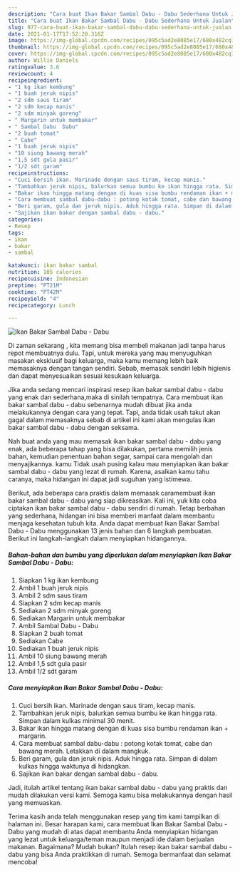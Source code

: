```yaml
---
description: "Cara buat Ikan Bakar Sambal Dabu - Dabu Sederhana Untuk Jualan"
title: "Cara buat Ikan Bakar Sambal Dabu - Dabu Sederhana Untuk Jualan"
slug: 977-cara-buat-ikan-bakar-sambal-dabu-dabu-sederhana-untuk-jualan
date: 2021-01-17T17:52:20.316Z
image: https://img-global.cpcdn.com/recipes/095c5ad2e8085e17/680x482cq70/ikan-bakar-sambal-dabu-dabu-foto-resep-utama.jpg
thumbnail: https://img-global.cpcdn.com/recipes/095c5ad2e8085e17/680x482cq70/ikan-bakar-sambal-dabu-dabu-foto-resep-utama.jpg
cover: https://img-global.cpcdn.com/recipes/095c5ad2e8085e17/680x482cq70/ikan-bakar-sambal-dabu-dabu-foto-resep-utama.jpg
author: Willie Daniels
ratingvalue: 3.6
reviewcount: 4
recipeingredient:
- "1 kg ikan kembung"
- "1 buah jeruk nipis"
- "2 sdm saus tiram"
- "2 sdm kecap manis"
- "2 sdm minyak goreng"
- " Margarin untuk membakar"
- " Sambal Dabu  Dabu"
- "2 buah tomat"
- " Cabe"
- "1 buah jeruk nipis"
- "10 siung bawang merah"
- "1,5 sdt gula pasir"
- "1/2 sdt garam"
recipeinstructions:
- "Cuci bersih ikan. Marinade dengan saus tiram, kecap manis."
- "Tambahkan jeruk nipis, balurkan semua bumbu ke ikan hingga rata. Simpan dalam kulkas minimal 30 menit."
- "Bakar ikan hingga matang dengan di kuas sisa bumbu rendaman ikan + margarin."
- "Cara membuat sambal dabu-dabu : potong kotak tomat, cabe dan bawang merah. Letakkan di dalam mangkuk."
- "Beri garam, gula dan jeruk nipis. Aduk hingga rata. Simpan di dalam kulkas hingga waktunya di hidangkan."
- "Sajikan ikan bakar dengan sambal dabu - dabu."
categories:
- Resep
tags:
- ikan
- bakar
- sambal

katakunci: ikan bakar sambal 
nutrition: 105 calories
recipecuisine: Indonesian
preptime: "PT21M"
cooktime: "PT42M"
recipeyield: "4"
recipecategory: Lunch

---
```



![Ikan Bakar Sambal Dabu - Dabu](https://img-global.cpcdn.com/recipes/095c5ad2e8085e17/680x482cq70/ikan-bakar-sambal-dabu-dabu-foto-resep-utama.jpg)

Di zaman  sekarang , kita memang bisa membeli makanan jadi tanpa harus repot membuatnya dulu. Tapi, untuk mereka yang mau menyuguhkan masakan eksklusif bagi keluarga, maka kamu memang lebih baik memasaknya dengan tangan sendiri. Sebab, memasak sendiri lebih higienis dan dapat menyesuaikan sesuai kesukaan keluarga.

Jika anda sedang mencari inspirasi resep ikan bakar sambal dabu - dabu yang enak dan sederhana,maka di sinilah tempatnya. Cara membuat ikan bakar sambal dabu - dabu  sebenarnya mudah dibuat jika anda melakukannya dengan cara yang tepat. Tapi, anda tidak usah takut akan gagal dalam memasaknya 
sebab di artikel ini kami akan mengulas ikan bakar sambal dabu - dabu dengan seksama.  



Nah buat anda yang mau memasak ikan bakar sambal dabu - dabu yang enak, ada beberapa tahap yang bisa dilakukan, pertama memilih jenis bahan, kemudian penentuan bahan segar, sampai cara mengolah dan menyajikannya. kamu Tidak usah pusing kalau mau menyiapkan ikan bakar sambal dabu - dabu yang lezat di rumah. Karena, asalkan kamu  tahu caranya, maka hidangan ini dapat jadi suguhan yang istimewa.

Berikut, ada beberapa cara praktis  dalam memasak caramembuat ikan bakar sambal dabu - dabu yang siap dikreasikan. Kali ini, yuk kita coba ciptakan ikan bakar sambal dabu - dabu sendiri di rumah. Tetap berbahan yang sederhana, hidangan ini bisa memberi manfaat dalam membantu menjaga kesehatan tubuh kita. Anda dapat membuat Ikan Bakar Sambal Dabu - Dabu menggunakan 13 jenis bahan dan 6 langkah pembuatan. Berikut ini langkah-langkah dalam menyiapkan hidangannya.

<!--inarticleads1-->

##### Bahan-bahan dan bumbu yang diperlukan dalam menyiapkan Ikan Bakar Sambal Dabu - Dabu:

1. Siapkan 1 kg ikan kembung
1. Ambil 1 buah jeruk nipis
1. Ambil 2 sdm saus tiram
1. Siapkan 2 sdm kecap manis
1. Sediakan 2 sdm minyak goreng
1. Sediakan  Margarin untuk membakar
1. Ambil  Sambal Dabu - Dabu
1. Siapkan 2 buah tomat
1. Sediakan  Cabe
1. Sediakan 1 buah jeruk nipis
1. Ambil 10 siung bawang merah
1. Ambil 1,5 sdt gula pasir
1. Ambil 1/2 sdt garam




<!--inarticleads2-->

##### Cara menyiapkan Ikan Bakar Sambal Dabu - Dabu:

1. Cuci bersih ikan. Marinade dengan saus tiram, kecap manis.
1. Tambahkan jeruk nipis, balurkan semua bumbu ke ikan hingga rata. Simpan dalam kulkas minimal 30 menit.
1. Bakar ikan hingga matang dengan di kuas sisa bumbu rendaman ikan + margarin.
1. Cara membuat sambal dabu-dabu : potong kotak tomat, cabe dan bawang merah. Letakkan di dalam mangkuk.
1. Beri garam, gula dan jeruk nipis. Aduk hingga rata. Simpan di dalam kulkas hingga waktunya di hidangkan.
1. Sajikan ikan bakar dengan sambal dabu - dabu.




Jadi, itulah artikel tentang  ikan bakar sambal dabu - dabu  yang praktis dan mudah dilakukan versi kami. Semoga kamu bisa melakukannya dengan hasil yang memuaskan. 

Terima kasih anda telah menggunakan resep yang tim kami tampilkan di halaman ini. Besar harapan kami, cara membuat  Ikan Bakar Sambal Dabu - Dabu yang mudah di atas dapat membantu Anda menyiapkan hidangan yang lezat untuk keluarga/teman maupun menjadi ide dalam berjualan makanan. Bagaimana? Mudah bukan? Itulah resep ikan bakar sambal dabu - dabu yang bisa Anda praktikkan di rumah. Semoga bermanfaat dan selamat mencoba!

